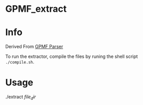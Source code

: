 # GPMF_extract
# Info
Derived From [GPMF Parser](https://github.com/gopro/gpmf-parser)

To run the extractor, compile the files by runing the shell script `./compile.sh`.

# Usage
./extract $file_dir$
